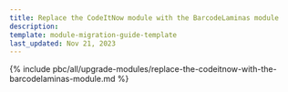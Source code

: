 ```yaml
---
title: Replace the CodeItNow module with the BarcodeLaminas module
description:
template: module-migration-guide-template
last_updated: Nov 21, 2023
---
```


{% include pbc/all/upgrade-modules/replace-the-codeitnow-with-the-barcodelaminas-module.md %} <!-- To edit, see /_includes/pbc/all/upgrade-modules/replace-the-codeitnow-with-the-barcodelaminas-module.md -->
